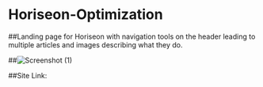 # Horiseon-Optimization

##Landing page for Horiseon with navigation tools on the header leading to multiple articles and images describing what they do.

##![Screenshot (1)](https://user-images.githubusercontent.com/99047158/166868400-09596968-4b34-458f-a4ae-d3ed0bde984d.png)

##Site Link:

